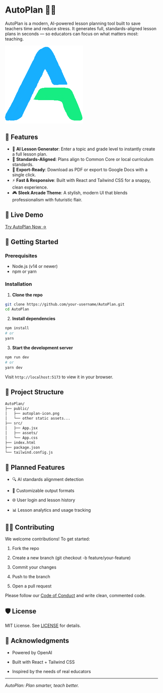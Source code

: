 # AutoPlan 🧠📘

AutoPlan is a modern, AI-powered lesson planning tool built to save teachers time and reduce stress. It generates full, standards-aligned lesson plans in seconds — so educators can focus on what matters most: teaching.

![AutoPlan Logo](public/autoplan-icon.png)

## 🌟 Features

- 🎯 **AI Lesson Generator**: Enter a topic and grade level to instantly create a full lesson plan.
- 🧩 **Standards-Aligned**: Plans align to Common Core or local curriculum standards.
- 📄 **Export-Ready**: Download as PDF or export to Google Docs with a single click.
- ⚡ **Fast & Responsive**: Built with React and Tailwind CSS for a snappy, clean experience.
- 🎮 **Sleek Arcade Theme**: A stylish, modern UI that blends professionalism with futuristic flair.

## 🔗 Live Demo

[Try AutoPlan Now →](#try)

## 🚀 Getting Started

### Prerequisites

- Node.js (v14 or newer)
- npm or yarn

### Installation

1. **Clone the repo**

```bash
git clone https://github.com/your-username/AutoPlan.git
cd AutoPlan
```

2. **Install dependencies**

```bash
npm install
# or
yarn
```

3. **Start the development server**

```bash
npm run dev
# or
yarn dev
```

Visit `http://localhost:5173` to view it in your browser.

## 📁 Project Structure

```arduino
AutoPlan/
├── public/
│   ├── autoplan-icon.png
│   └── other static assets...
├── src/
│   ├── App.jsx
│   ├── assets/
│   └── App.css
├── index.html
├── package.json
└── tailwind.config.js
```

## 📌 Planned Features

- 🔍 AI standards alignment detection

- 🧠 Customizable output formats

- 🌐 User login and lesson history

- 📊 Lesson analytics and usage tracking

## 🧑‍💻 Contributing

We welcome contributions! To get started:

1. Fork the repo

2. Create a new branch (git checkout -b feature/your-feature)

3. Commit your changes

4. Push to the branch

5. Open a pull request

Please follow our [Code of Conduct](https://html5up.net/eventually) and write clean, commented code.

## 🛡 License
MIT License. See [LICENSE](license.md) for details.

## 🙏 Acknowledgments

- Powered by OpenAI

- Built with React + Tailwind CSS

- Inspired by the needs of real educators

---

<footer><i>AutoPlan: Plan smarter, teach better.</i></footer>

